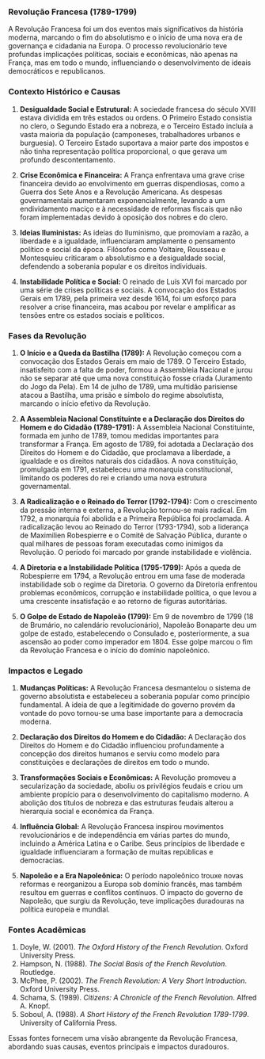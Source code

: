 ### Revolução Francesa (1789-1799)

A Revolução Francesa foi um dos eventos mais significativos da história moderna, marcando o fim do absolutismo e o início de uma nova era de governança e cidadania na Europa. O processo revolucionário teve profundas implicações políticas, sociais e econômicas, não apenas na França, mas em todo o mundo, influenciando o desenvolvimento de ideais democráticos e republicanos.

### Contexto Histórico e Causas

1. **Desigualdade Social e Estrutural:** A sociedade francesa do século XVIII estava dividida em três estados ou ordens. O Primeiro Estado consistia no clero, o Segundo Estado era a nobreza, e o Terceiro Estado incluía a vasta maioria da população (camponeses, trabalhadores urbanos e burguesia). O Terceiro Estado suportava a maior parte dos impostos e não tinha representação política proporcional, o que gerava um profundo descontentamento.

2. **Crise Econômica e Financeira:** A França enfrentava uma grave crise financeira devido ao envolvimento em guerras dispendiosas, como a Guerra dos Sete Anos e a Revolução Americana. As despesas governamentais aumentaram exponencialmente, levando a um endividamento maciço e à necessidade de reformas fiscais que não foram implementadas devido à oposição dos nobres e do clero.

3. **Ideias Iluministas:** As ideias do Iluminismo, que promoviam a razão, a liberdade e a igualdade, influenciaram amplamente o pensamento político e social da época. Filósofos como Voltaire, Rousseau e Montesquieu criticaram o absolutismo e a desigualdade social, defendendo a soberania popular e os direitos individuais.

4. **Instabilidade Política e Social:** O reinado de Luís XVI foi marcado por uma série de crises políticas e sociais. A convocação dos Estados Gerais em 1789, pela primeira vez desde 1614, foi um esforço para resolver a crise financeira, mas acabou por revelar e amplificar as tensões entre os estados sociais e políticos.

### Fases da Revolução

1. **O Início e a Queda da Bastilha (1789):** A Revolução começou com a convocação dos Estados Gerais em maio de 1789. O Terceiro Estado, insatisfeito com a falta de poder, formou a Assembleia Nacional e jurou não se separar até que uma nova constituição fosse criada (Juramento do Jogo da Pela). Em 14 de julho de 1789, uma multidão parisiense atacou a Bastilha, uma prisão e símbolo do regime absolutista, marcando o início efetivo da Revolução.

2. **A Assembleia Nacional Constituinte e a Declaração dos Direitos do Homem e do Cidadão (1789-1791):** A Assembleia Nacional Constituinte, formada em junho de 1789, tomou medidas importantes para transformar a França. Em agosto de 1789, foi adotada a Declaração dos Direitos do Homem e do Cidadão, que proclamava a liberdade, a igualdade e os direitos naturais dos cidadãos. A nova constituição, promulgada em 1791, estabeleceu uma monarquia constitucional, limitando os poderes do rei e criando uma nova estrutura governamental.

3. **A Radicalização e o Reinado do Terror (1792-1794):** Com o crescimento da pressão interna e externa, a Revolução tornou-se mais radical. Em 1792, a monarquia foi abolida e a Primeira República foi proclamada. A radicalização levou ao Reinado do Terror (1793-1794), sob a liderança de Maximilien Robespierre e o Comitê de Salvação Pública, durante o qual milhares de pessoas foram executadas como inimigos da Revolução. O período foi marcado por grande instabilidade e violência.

4. **A Diretoria e a Instabilidade Política (1795-1799):** Após a queda de Robespierre em 1794, a Revolução entrou em uma fase de moderada instabilidade sob o regime da Diretoria. O governo da Diretoria enfrentou problemas econômicos, corrupção e instabilidade política, o que levou a uma crescente insatisfação e ao retorno de figuras autoritárias.

5. **O Golpe de Estado de Napoleão (1799):** Em 9 de novembro de 1799 (18 de Brumário, no calendário revolucionário), Napoleão Bonaparte deu um golpe de estado, estabelecendo o Consulado e, posteriormente, a sua ascensão ao poder como imperador em 1804. Esse golpe marcou o fim da Revolução Francesa e o início do domínio napoleônico.

### Impactos e Legado

1. **Mudanças Políticas:** A Revolução Francesa desmantelou o sistema de governo absolutista e estabeleceu a soberania popular como princípio fundamental. A ideia de que a legitimidade do governo provém da vontade do povo tornou-se uma base importante para a democracia moderna.

2. **Declaração dos Direitos do Homem e do Cidadão:** A Declaração dos Direitos do Homem e do Cidadão influenciou profundamente a concepção dos direitos humanos e serviu como modelo para constituições e declarações de direitos em todo o mundo.

3. **Transformações Sociais e Econômicas:** A Revolução promoveu a secularização da sociedade, aboliu os privilégios feudais e criou um ambiente propício para o desenvolvimento do capitalismo moderno. A abolição dos títulos de nobreza e das estruturas feudais alterou a hierarquia social e econômica da França.

4. **Influência Global:** A Revolução Francesa inspirou movimentos revolucionários e de independência em várias partes do mundo, incluindo a América Latina e o Caribe. Seus princípios de liberdade e igualdade influenciaram a formação de muitas repúblicas e democracias.

5. **Napoleão e a Era Napoleônica:** O período napoleônico trouxe novas reformas e reorganizou a Europa sob domínio francês, mas também resultou em guerras e conflitos contínuos. O impacto do governo de Napoleão, que surgiu da Revolução, teve implicações duradouras na política europeia e mundial.

### Fontes Acadêmicas

1. Doyle, W. (2001). *The Oxford History of the French Revolution*. Oxford University Press.
2. Hampson, N. (1988). *The Social Basis of the French Revolution*. Routledge.
3. McPhee, P. (2002). *The French Revolution: A Very Short Introduction*. Oxford University Press.
4. Schama, S. (1989). *Citizens: A Chronicle of the French Revolution*. Alfred A. Knopf.
5. Soboul, A. (1988). *A Short History of the French Revolution 1789-1799*. University of California Press.

Essas fontes fornecem uma visão abrangente da Revolução Francesa, abordando suas causas, eventos principais e impactos duradouros.